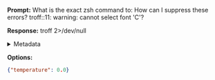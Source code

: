 **Prompt:**
What is the exact zsh command to: How can I suppress these errors? troff:<standard input>:11: warning: cannot select font 'C'?


**Response:**
troff <standard input> 2>/dev/null

<details><summary>Metadata</summary>

- Duration: 1429 ms
- Datetime: 2023-08-24T11:50:45.015736
- Model: gpt-4-0613

</details>

**Options:**
```json
{"temperature": 0.0}
```

